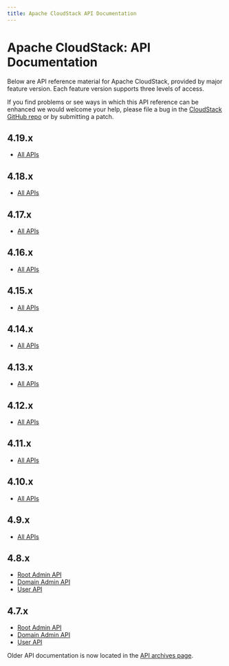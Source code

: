 ```yaml
---
title: Apache CloudStack API Documentation
---
```


<div class="row">

<div class="col-lg-12">

<div class="page-header">

<h1 id="indicators">Apache CloudStack: API Documentation</h1>

</div>

</div>

</div>

Below are API reference material for Apache CloudStack, provided by major feature version.  Each feature version supports three levels of access.

If you find problems or see ways in which this API reference can be enhanced
we would welcome your help, please file a bug in the
[CloudStack GitHub repo](https://github.com/apache/cloudstack)
or by submitting a patch.

## 4.19.x

* [All APIs](api/apidocs-4.19/index.html)

## 4.18.x

* [All APIs](api/apidocs-4.18/index.html)

## 4.17.x

* [All APIs](api/apidocs-4.17/index.html)

## 4.16.x

* [All APIs](api/apidocs-4.16/index.html)

## 4.15.x

* [All APIs](api/apidocs-4.15/index.html)

## 4.14.x

* [All APIs](api/apidocs-4.14/index.html)

## 4.13.x

* [All APIs](api/apidocs-4.13/index.html)

## 4.12.x

* [All APIs](api/apidocs-4.12/index.html)

## 4.11.x

* [All APIs](api/apidocs-4.11/index.html)

## 4.10.x

* [All APIs](api/apidocs-4.10/index.html)

## 4.9.x

* [All APIs](api/apidocs-4.9/index.html)

## 4.8.x

* [Root Admin API](api/apidocs-4.8/TOC_Root_Admin.html)
* [Domain Admin API](api/apidocs-4.8/TOC_Domain_Admin.html)
* [User API](api/apidocs-4.8/TOC_User.html)

## 4.7.x

* [Root Admin API](api/apidocs-4.7/TOC_Root_Admin.html)
* [Domain Admin API](api/apidocs-4.7/TOC_Domain_Admin.html)
* [User API](api/apidocs-4.7/TOC_User.html)


Older API documentation is now located in the <a href="api_archives.html">API archives page</a>.
